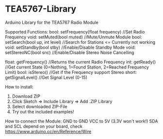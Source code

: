 # TEA5767-Library
Arduino Library for the TEA5767 Radio Module

Supported Functions:
  bool: setFrequency(float frequency) //Set Radio Frequency
  void: setMuted(bool muted)          //Mute/Unmute Module
  bool: setSearch(bool up, int level) //Search for Stations <= Currently not working
  void: setStandby(bool stby)         //Enable/Disable Standby Mode
  void: setStereoNC(bool snc)         //Enable/Disable Stereo Noise Cancelling
  
  float: getFrequency()   //Returns the current Radio Frequency
  int:   getReady()       //Get current State (0=Nothing, 1=Found Station, 2=Reached Frequency Limit)
  bool:  isStereo()       //Get if the Frequency support Stereo
  short: getSignalLevel() //Get Signal Level (0-15)
  
How to install:
  1.  Download ZIP
  2.  Click Sketch => Include Library => Add .ZIP Library
  3.  Select downloaded ZIP-File
  4.  Try out the included examples!
  
How to connect the Module:
  GND to GND
  VCC to 5V (3.3V won't work!)
  SDA and SCL depend on your board, check https://www.arduino.cc/en/Reference/Wire
